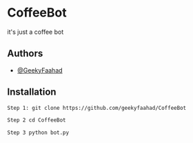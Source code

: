# CoffeeBot
it's just a coffee bot
## Authors
- [@GeekyFaahad](https://www.github.com/geekyfaahad)
## Installation

```bash
Step 1: git clone https://github.com/geekyfaahad/CoffeeBot

Step 2 cd CoffeeBot

Step 3 python bot.py
```
